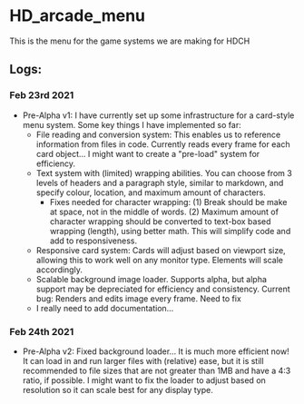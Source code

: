 # HD_arcade_menu
 This is the menu for the game systems we are making for HDCH

## Logs:

### Feb 23rd 2021
- Pre-Alpha v1: I have currently set up some infrastructure for a card-style menu system. Some key things I have implemented so far:
	- File reading and conversion system: This enables us to reference information from files in code. Currently reads every frame for each card object... I might want to create a "pre-load" system for efficiency.
	- Text system with (limited) wrapping abilities. You can choose from 3 levels of headers and a paragraph style, similar to markdown, and specify colour, location, and maximum amount of characters.
		- Fixes needed for character wrapping: (1) Break should be make at space, not in the middle of words. (2) Maximum amount of character wrapping should be converted to text-box based wrapping (length), using better math. This will simplify code and add to responsiveness.
	- Responsive card system: Cards will adjust based on viewport size, allowing this to work well on any monitor type. Elements will scale accordingly.
	- Scalable background image loader. Supports alpha, but alpha support may be depreciated for efficiency and consistency. Current bug: Renders and edits image every frame. Need to fix
	- I really need to add documentation...

### Feb 24th 2021
 - Pre-Alpha v2: Fixed background loader... It is much more efficient now! It can load in and run larger files with (relative) ease, but it is still recommended to file sizes that are not greater than 1MB and have a 4:3 ratio, if possible. I might want to fix the loader to adjust based on resolution so it can scale best for any display type.
